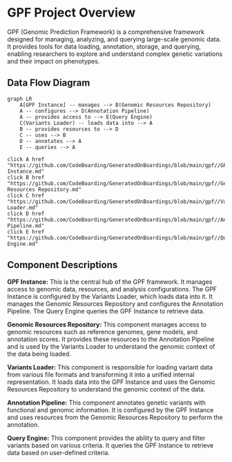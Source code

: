 # GPF Project Overview

GPF (Genomic Prediction Framework) is a comprehensive framework designed for managing, analyzing, and querying large-scale genomic data. It provides tools for data loading, annotation, storage, and querying, enabling researchers to explore and understand complex genetic variations and their impact on phenotypes.

## Data Flow Diagram

```mermaid
graph LR
    A[GPF Instance] -- manages --> B(Genomic Resources Repository)
    A -- configures --> D(Annotation Pipeline)
    A -- provides access to --> E(Query Engine)
    C(Variants Loader) -- loads data into --> A
    B -- provides resources to --> D
    C -- uses --> B
    D -- annotates --> A
    E -- queries --> A

click A href "https://github.com/CodeBoarding/GeneratedOnBoardings/blob/main/gpf//GPF Instance.md"
click B href "https://github.com/CodeBoarding/GeneratedOnBoardings/blob/main/gpf//Genomic Resources Repository.md"
click C href "https://github.com/CodeBoarding/GeneratedOnBoardings/blob/main/gpf//Variants Loader.md"
click D href "https://github.com/CodeBoarding/GeneratedOnBoardings/blob/main/gpf//Annotation Pipeline.md"
click E href "https://github.com/CodeBoarding/GeneratedOnBoardings/blob/main/gpf//Query Engine.md"
```

## Component Descriptions

**GPF Instance:** This is the central hub of the GPF framework. It manages access to genomic data, resources, and analysis configurations. The GPF Instance is configured by the Variants Loader, which loads data into it. It manages the Genomic Resources Repository and configures the Annotation Pipeline. The Query Engine queries the GPF Instance to retrieve data.

**Genomic Resources Repository:** This component manages access to genomic resources such as reference genomes, gene models, and annotation scores. It provides these resources to the Annotation Pipeline and is used by the Variants Loader to understand the genomic context of the data being loaded.

**Variants Loader:** This component is responsible for loading variant data from various file formats and transforming it into a unified internal representation. It loads data into the GPF Instance and uses the Genomic Resources Repository to understand the genomic context of the data.

**Annotation Pipeline:** This component annotates genetic variants with functional and genomic information. It is configured by the GPF Instance and uses resources from the Genomic Resources Repository to perform the annotation.

**Query Engine:** This component provides the ability to query and filter variants based on various criteria. It queries the GPF Instance to retrieve data based on user-defined criteria.
